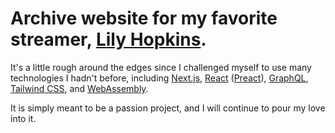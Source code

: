 # Archive website for my favorite streamer, [Lily Hopkins](https://www.twitch.tv/lilyhops).

It's a little rough around the edges since I challenged myself to use many technologies I hadn't before, including [Next.js](https://nextjs.org/), [React](https://reactjs.org/) ([Preact](https://preactjs.com/)), [GraphQL](https://graphql.org/), [Tailwind CSS](https://tailwindcss.com/), and [WebAssembly](https://webassembly.org/).

It is simply meant to be a passion project, and I will continue to pour my love into it.